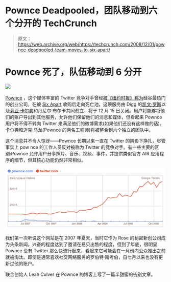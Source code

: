 # Pownce Deadpooled，团队移动到六个分开的 TechCrunch

> 原文：<https://web.archive.org/web/https://techcrunch.com/2008/12/01/pownce-deadpooled-team-moves-to-six-apart/>

# Pownce 死了，队伍移动到 6 分开

[![](img/191803c0ef3d5708f600320f253175f8.png)](https://web.archive.org/web/20221220013716/http://www.pownce.com/)

[Pownce](https://web.archive.org/web/20221220013716/http://www.pownce.com/) ，这个媒体丰富的 Twitter 竞争对手曾经[被《纽约时报》称为](https://web.archive.org/web/20221220013716/http://www.nytimes.com/2007/07/29/business/yourmoney/29stream.html?_r=1)硅谷最热门的创业公司，在被 [Six Apart](https://web.archive.org/web/20221220013716/http://www.sixapart.com/) 收购后走向死亡池。这项服务由 Digg 的[凯文·罗斯](https://web.archive.org/web/20221220013716/http://www.crunchbase.com/person/kevin-rose)以及[莉亚·卡尔弗](https://web.archive.org/web/20221220013716/http://www.crunchbase.com/person/leah-culver)和丹尼尔·布尔卡共同创立，将于 12 月 15 日关闭。用户将能够将他们的账户导出到其他服务，允许他们保留他们的消息和媒体，但看起来 Pownce 用户将不得不转向 Twitter 来满足他们的微博需求(如果他们还没有这样做的话)。卡尔弗和迈克·马龙(Pownce 的两名工程师)将被整合到六个独立的团队中。

这个消息并不令人惊讶——Pownce 长期以来一直在 Twitter 的阴影下挣扎，尽管事实上 pow nce 的工作人员反对被称为 Twitter 的竞争对手。有一些主要的区别:Pownce 允许用户分享照片、音乐、视频、事件，并提供类似官方 AIR 应用程序的细节，但其核心功能仍然非常相似。

![](img/3d0deda0d54d1d544e2cc5c85936c540.png)

我们第一次听说这个网站是在 2007 年夏天，当时它作为 Rose 的秘密新创公司成为头条新闻。兴奋的程度达到了邀请在易贝出售的程度，但到了年底，很明显 Pownce 没有 Twitter 那么快流行起来，看起来它可能会在一月份向公众推出之前就被淘汰。即使是通常喜欢社交网络服务的罗伯特·斯考伯，自七月以来也没有更新过他的账户。

联合创始人 Leah Culver 在 Pownce 的博客上写了一篇半甜蜜的告别文章。